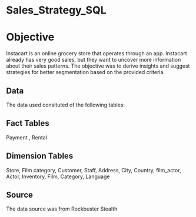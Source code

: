 # Sales_Strategy_SQL

# Objective
Instacart is an online grocery store that operates through an app. Instacart already has very good sales, but they want to uncover more information about their sales patterns. The objective was to derive insights and suggest strategies for better segmentation based on the provided criteria.

## Data
The data used consituted of the following tables:

## Fact Tables
Payment , Rental

## Dimension Tables
Store,
Film category,
Customer,
Staff,
Address,
City,
Country,
film_actor,
Actor,
Inventory,
Film,
Category,
Language

## Source
The data source was from Rockbuster Stealth

